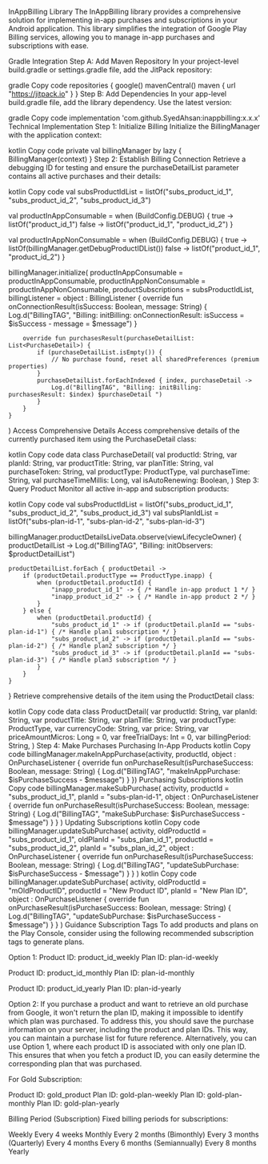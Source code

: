 InAppBilling Library
The InAppBilling library provides a comprehensive solution for implementing in-app purchases and subscriptions in your Android application. This library simplifies the integration of Google Play Billing services, allowing you to manage in-app purchases and subscriptions with ease.

Gradle Integration
Step A: Add Maven Repository
In your project-level build.gradle or settings.gradle file, add the JitPack repository:

gradle
Copy code
repositories {
google()
mavenCentral()
maven { url "https://jitpack.io" }
}
Step B: Add Dependencies
In your app-level build.gradle file, add the library dependency. Use the latest version:

gradle
Copy code
implementation 'com.github.SyedAhsan:inappbilling:x.x.x'
Technical Implementation
Step 1: Initialize Billing
Initialize the BillingManager with the application context:

kotlin
Copy code
private val billingManager by lazy { BillingManager(context) }
Step 2: Establish Billing Connection
Retrieve a debugging ID for testing and ensure the purchaseDetailList parameter contains all active purchases and their details:

kotlin
Copy code
val subsProductIdList = listOf("subs_product_id_1", "subs_product_id_2", "subs_product_id_3")

val productInAppConsumable = when (BuildConfig.DEBUG) {
true -> listOf("product_id_1")
false -> listOf("product_id_1", "product_id_2")
}

val productInAppNonConsumable = when (BuildConfig.DEBUG) {
true -> listOf(billingManager.getDebugProductIDList())
false -> listOf("product_id_1", "product_id_2")
}

billingManager.initialize(
productInAppConsumable = productInAppConsumable,
productInAppNonConsumable = productInAppNonConsumable,
productSubscriptions = subsProductIdList,
billingListener = object : BillingListener {
override fun onConnectionResult(isSuccess: Boolean, message: String) {
Log.d("BillingTAG", "Billing: initBilling: onConnectionResult: isSuccess = $isSuccess - message = $message")
}

        override fun purchasesResult(purchaseDetailList: List<PurchaseDetail>) {
            if (purchaseDetailList.isEmpty()) {
                // No purchase found, reset all sharedPreferences (premium properties)
            }
            purchaseDetailList.forEachIndexed { index, purchaseDetail ->
                Log.d("BillingTAG", "Billing: initBilling: purchasesResult: $index) $purchaseDetail ")
            }
        }
    }
)
Access Comprehensive Details
Access comprehensive details of the currently purchased item using the PurchaseDetail class:

kotlin
Copy code
data class PurchaseDetail(
val productId: String,
var planId: String,
var productTitle: String,
var planTitle: String,
val purchaseToken: String,
val productType: ProductType,
val purchaseTime: String,
val purchaseTimeMillis: Long,
val isAutoRenewing: Boolean,
)
Step 3: Query Product
Monitor all active in-app and subscription products:

kotlin
Copy code
val subsProductIdList = listOf("subs_product_id_1", "subs_product_id_2", "subs_product_id_3")
val subsPlanIdList = listOf("subs-plan-id-1", "subs-plan-id-2", "subs-plan-id-3")

billingManager.productDetailsLiveData.observe(viewLifecycleOwner) { productDetailList ->
Log.d("BillingTAG", "Billing: initObservers: $productDetailList")

    productDetailList.forEach { productDetail ->
        if (productDetail.productType == ProductType.inapp) {
            when (productDetail.productId) {
                "inapp_product_id_1" -> { /* Handle in-app product 1 */ }
                "inapp_product_id_2" -> { /* Handle in-app product 2 */ }
            }
        } else {
            when (productDetail.productId) {
                "subs_product_id_1" -> if (productDetail.planId == "subs-plan-id-1") { /* Handle plan1 subscription */ }
                "subs_product_id_2" -> if (productDetail.planId == "subs-plan-id-2") { /* Handle plan2 subscription */ }
                "subs_product_id_3" -> if (productDetail.planId == "subs-plan-id-3") { /* Handle plan3 subscription */ }
            }
        }
    }
}
Retrieve comprehensive details of the item using the ProductDetail class:

kotlin
Copy code
data class ProductDetail(
var productId: String,
var planId: String,
var productTitle: String,
var planTitle: String,
var productType: ProductType,
var currencyCode: String,
var price: String,
var priceAmountMicros: Long = 0,
var freeTrialDays: Int = 0,
var billingPeriod: String,
)
Step 4: Make Purchases
Purchasing In-App Products
kotlin
Copy code
billingManager.makeInAppPurchase(activity, productId, object : OnPurchaseListener {
override fun onPurchaseResult(isPurchaseSuccess: Boolean, message: String) {
Log.d("BillingTAG", "makeInAppPurchase: $isPurchaseSuccess - $message")
}
})
Purchasing Subscriptions
kotlin
Copy code
billingManager.makeSubPurchase(
activity,
productId = "subs_product_id_1",
planId = "subs-plan-id-1",
object : OnPurchaseListener {
override fun onPurchaseResult(isPurchaseSuccess: Boolean, message: String) {
Log.d("BillingTAG", "makeSubPurchase: $isPurchaseSuccess - $message")
}
}
)
Updating Subscriptions
kotlin
Copy code
billingManager.updateSubPurchase(
activity,
oldProductId = "subs_product_id_1",
oldPlanId = "subs_plan_id_1",
productId = "subs_product_id_2",
planId = "subs_plan_id_2",
object : OnPurchaseListener {
override fun onPurchaseResult(isPurchaseSuccess: Boolean, message: String) {
Log.d("BillingTAG", "updateSubPurchase: $isPurchaseSuccess - $message")
}
}
)
kotlin
Copy code
billingManager.updateSubPurchase(
activity,
oldProductId = "mOldProductID",
productId = "New Product ID",
planId = "New Plan ID",
object : OnPurchaseListener {
override fun onPurchaseResult(isPurchaseSuccess: Boolean, message: String) {
Log.d("BillingTAG", "updateSubPurchase: $isPurchaseSuccess - $message")
}
}
)
Guidance
Subscription Tags
To add products and plans on the Play Console, consider using the following recommended subscription tags to generate plans.

Option 1:
Product ID: product_id_weekly
Plan ID: plan-id-weekly

Product ID: product_id_monthly
Plan ID: plan-id-monthly

Product ID: product_id_yearly
Plan ID: plan-id-yearly

Option 2:
If you purchase a product and want to retrieve an old purchase from Google, it won't return the plan ID, making it impossible to identify which plan was purchased. To address this, you should save the purchase information on your server, including the product and plan IDs. This way, you can maintain a purchase list for future reference. Alternatively, you can use Option 1, where each product ID is associated with only one plan ID. This ensures that when you fetch a product ID, you can easily determine the corresponding plan that was purchased.

For Gold Subscription:

Product ID: gold_product
Plan ID: gold-plan-weekly
Plan ID: gold-plan-monthly
Plan ID: gold-plan-yearly

Billing Period (Subscription)
Fixed billing periods for subscriptions:

Weekly
Every 4 weeks
Monthly
Every 2 months (Bimonthly)
Every 3 months (Quarterly)
Every 4 months
Every 6 months (Semiannually)
Every 8 months
Yearly